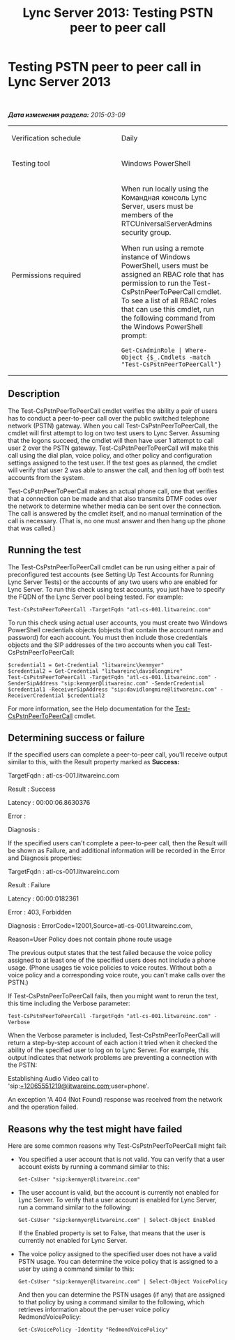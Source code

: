 ﻿---
title: 'Lync Server 2013: Testing PSTN peer to peer call'
TOCTitle: Testing PSTN peer to peer call
ms:assetid: 7e128eef-9ada-49b4-940f-97d7d13f1e4a
ms:mtpsurl: https://technet.microsoft.com/ru-ru/library/Dn690131(v=OCS.15)
ms:contentKeyID: 62281112
ms.date: 05/19/2016
mtps_version: v=OCS.15
ms.translationtype: HT
---

# Testing PSTN peer to peer call in Lync Server 2013

 

_**Дата изменения раздела:** 2015-03-09_


<table>
<colgroup>
<col style="width: 50%" />
<col style="width: 50%" />
</colgroup>
<tbody>
<tr class="odd">
<td><p>Verification schedule</p></td>
<td><p>Daily</p></td>
</tr>
<tr class="even">
<td><p>Testing tool</p></td>
<td><p>Windows PowerShell</p></td>
</tr>
<tr class="odd">
<td><p>Permissions required</p></td>
<td><p>When run locally using the Командная консоль Lync Server, users must be members of the RTCUniversalServerAdmins security group.</p>
<p>When run using a remote instance of Windows PowerShell, users must be assigned an RBAC role that has permission to run the Test-CsPstnPeerToPeerCall cmdlet. To see a list of all RBAC roles that can use this cmdlet, run the following command from the Windows PowerShell prompt:</p>
<pre><code>Get-CsAdminRole | Where-Object {$_.Cmdlets -match &quot;Test-CsPstnPeerToPeerCall&quot;}</code></pre></td>
</tr>
</tbody>
</table>


## Description

The Test-CsPstnPeerToPeerCall cmdlet verifies the ability a pair of users has to conduct a peer-to-peer call over the public switched telephone network (PSTN) gateway. When you call Test-CsPstnPeerToPeerCall, the cmdlet will first attempt to log on two test users to Lync Server. Assuming that the logons succeed, the cmdlet will then have user 1 attempt to call user 2 over the PSTN gateway. Test-CsPstnPeerToPeerCall will make this call using the dial plan, voice policy, and other policy and configuration settings assigned to the test user. If the test goes as planned, the cmdlet will verify that user 2 was able to answer the call, and then log off both test accounts from the system.

Test-CsPstnPeerToPeerCall makes an actual phone call, one that verifies that a connection can be made and that also transmits DTMF codes over the network to determine whether media can be sent over the connection. The call is answered by the cmdlet itself, and no manual termination of the call is necessary. (That is, no one must answer and then hang up the phone that was called.)

## Running the test

The Test-CsPstnPeerToPeerCall cmdlet can be run using either a pair of preconfigured test accounts (see Setting Up Test Accounts for Running Lync Server Tests) or the accounts of any two users who are enabled for Lync Server. To run this check using test accounts, you just have to specify the FQDN of the Lync Server pool being tested. For example:

`Test-CsPstnPeerToPeerCall -TargetFqdn "atl-cs-001.litwareinc.com"`

To run this check using actual user accounts, you must create two Windows PowerShell credentials objects (objects that contain the account name and password) for each account. You must then include those credentials objects and the SIP addresses of the two accounts when you call Test-CsPstnPeerToPeerCall:

    $credential1 = Get-Credential "litwareinc\kenmyer"
    $credential2 = Get-Credential "litwareinc\davidlongmire"
    Test-CsPstnPeerToPeerCall -TargetFqdn "atl-cs-001.litwareinc.com" -SenderSipAddress "sip:kenmyer@litwareinc.com" -SenderCredential $credential1 -ReceiverSipAddress "sip:davidlongmire@litwareinc.com" -ReceiverCredential $credential2

For more information, see the Help documentation for the [Test-CsPstnPeerToPeerCall](test-cspstnpeertopeercall.md) cmdlet.

## Determining success or failure

If the specified users can complete a peer-to-peer call, you'll receive output similar to this, with the Result property marked as **Success:**

TargetFqdn : atl-cs-001.litwareinc.com

Result : Success

Latency : 00:00:06.8630376

Error :

Diagnosis :

If the specified users can't complete a peer-to-peer call, then the Result will be shown as Failure, and additional information will be recorded in the Error and Diagnosis properties:

TargetFqdn : atl-cs-001.litwareinc.com

Result : Failure

Latency : 00:00:0182361

Error : 403, Forbidden

Diagnosis : ErrorCode=12001,Source=atl-cs-001.litwareinc.com,

Reason=User Policy does not contain phone route usage

The previous output states that the test failed because the voice policy assigned to at least one of the specified users does not include a phone usage. (Phone usages tie voice policies to voice routes. Without both a voice policy and a corresponding voice route, you can't make calls over the PSTN.)

If Test-CsPstnPeerToPeerCall fails, then you might want to rerun the test, this time including the Verbose parameter:

    Test-CsPstnPeerToPeerCall -TargetFqdn "atl-cs-001.litwareinc.com" -Verbose

When the Verbose parameter is included, Test-CsPstnPeerToPeerCall will return a step-by-step account of each action it tried when it checked the ability of the specified user to log on to Lync Server. For example, this output indicates that network problems are preventing a connection with the PSTN:

Establishing Audio Video call to 'sip:+12065551219@litwareinc.com;user=phone'.

An exception 'A 404 (Not Found) response was received from the network and the operation failed.

## Reasons why the test might have failed

Here are some common reasons why Test-CsPstnPeerToPeerCall might fail:

  - You specified a user account that is not valid. You can verify that a user account exists by running a command similar to this:
    
        Get-CsUser "sip:kenmyer@litwareinc.com"

  - The user account is valid, but the account is currently not enabled for Lync Server. To verify that a user account is enabled for Lync Server, run a command similar to the following:
    
        Get-CsUser "sip:kenmyer@litwareinc.com" | Select-Object Enabled
    
    If the Enabled property is set to False, that means that the user is currently not enabled for Lync Server.

  - The voice policy assigned to the specified user does not have a valid PSTN usage. You can determine the voice policy that is assigned to a user by using a command similar to this:
    
        Get-CsUser "sip:kenmyer@litwareinc.com" | Select-Object VoicePolicy
    
    And then you can determine the PSTN usages (if any) that are assigned to that policy by using a command similar to the following, which retrieves information about the per-user voice policy RedmondVoicePolicy:
    
        Get-CsVoicePolicy -Identity "RedmondVoicePolicy"

